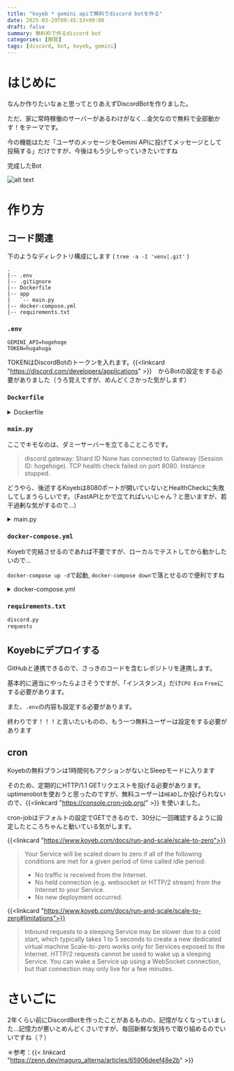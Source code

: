 ```yaml
---
title: "koyeb * gemini apiで無料でdiscord botを作る"
date: 2025-03-29T09:45:53+09:00
draft: false
summary: 無料枠で作るdiscord bot
categories: [開発]
tags: [discord, bot, koyeb, gemini]
---
```

# はじめに
なんか作りたいなぁと思ってとりあえずDiscordBotを作りました。

ただ、家に常時稼働のサーバーがあるわけがなく...金欠なので無料で全部動かす！をテーマです。

今の機能はただ「ユーザのメッセージをGemini APIに投げてメッセージとして投稿する」だけですが、今後はもう少しやっていきたいですね

完成したBot

![alt text](/images/2025-03-29_discord_bot/image.png)

# 作り方

## コード関連 

下のようなディレクトリ構成にします  ( `tree -a -I 'venv|.git'`  )
```
.
|-- .env
|-- .gitignore
|-- Dockerfile
|-- app
|   `-- main.py
|-- docker-compose.yml
|-- requirements.txt
```

### `.env`
```.env
GEMINI_API=hogehoge
TOKEN=hugahuga
```
TOKENはDiscordBotのトークンを入れます。{{<linkcard "https://discord.com/developers/applications" >}}　からBotの設定をする必要がありました（うろ覚えですが、めんどくさかった気がします）

### `Dockerfile`
<details>
<summary>Dockerfile</summary>

```dockerfile
FROM python:3.11
WORKDIR /bot

RUN apt-get update && apt-get -y install locales && apt-get -y upgrade && \
    localedef -f UTF-8 -i ja_JP ja_JP.UTF-8
ENV LANG ja_JP.UTF-8
ENV LANGUAGE ja_JP:ja
ENV LC_ALL ja_JP.UTF-8
ENV TZ Asia/Tokyo
ENV TERM xterm

RUN pip install --upgrade pip

COPY requirements.txt /bot/
RUN pip install -r requirements.txt
COPY . /bot

EXPOSE 8080

CMD ["python", "app/main.py"]
```

</details>

### `main.py`

ここでキモなのは、ダミーサーバーを立てることころです。

> discord.gateway: Shard ID None has connected to Gateway (Session ID: hogehoge).
TCP health check failed on port 8080.
Instance stopped.

どうやら、後述するKoyebは8080ポートが開いていないとHealthCheckに失敗してしまうらしいです。（FastAPIとかで立てればいいじゃん？と思いますが、若干過剰な気がするので...）

<details>
<summary>main.py</summary>

```python
import discord
import os
import base64
import requests
from http.server import BaseHTTPRequestHandler, HTTPServer
import threading

TOKEN = os.environ.get("TOKEN")
GEMINI_API_KEY = os.environ.get("GEMINI_API_KEY")
intents = discord.Intents.default()
intents.message_content = True
client = discord.Client(intents=intents)

class DummyHandler(BaseHTTPRequestHandler):
    def do_GET(self):
        self.send_response(200)
        self.end_headers()
        self.wfile.write(b"OK")


def run_dummy_server():
    server = HTTPServer(("0.0.0.0", 8080), DummyHandler)
    server.serve_forever()


threading.Thread(target=run_dummy_server, daemon=True).start()


def call_gemini(text_prompt, image_data=None):
    url = f"https://generativelanguage.googleapis.com/v1beta/models/gemini-2.0-flash:generateContent?key={GEMINI_API_KEY}"
    contents = [{"parts": [{"text": text_prompt}]}]

    if image_data:
        contents[0]["parts"].append(
            {"inlineData": {"mimeType": "image/png", "data": image_data}}
        )

    payload = {"contents": contents}
    headers = {"Content-Type": "application/json"}

    res = requests.post(url, headers=headers, json=payload)
    if res.status_code == 200:
        return res.json()["candidates"][0]["content"]["parts"][0]["text"]
    else:
        return f"Error: {res.status_code} {res.text}"

@client.event
async def on_ready():
    print(f"We have logged in as {client.user}")


@client.event
async def on_message(message):
    if message.author == client.user:
        return
    prompt = message.content
    image_data = None

    logging.debug("debug")
    if message.attachments:
        image = await message.attachments[0].read()
        image_data = base64.b64encode(image).decode("utf-8")

    await message.channel.send("🤖 Thinking...")
    result = call_gemini(prompt, image_data=image_data)
    await message.channel.send(result)


client.run(TOKEN)
```

</details>

### `docker-compose.yml`
Koyebで完結させるのであれば不要ですが、ローカルでテストしてから動かしたいので...


`docker-compose up -d`で起動, `docker-compose down`で落とせるので便利ですね

<details>
<summary>docker-compose.yml</summary>

```yaml
version: "3"
services:
    discord-bot:
        build:
            context: .
        container_name: discord-bot
        ports:
            - "8080:8080"
        env_file:
            - .env
        restart: unless-stopped
```

</details>

### `requirements.txt`
```txt
discord.py
requests
```

## Koyebにデプロイする
GitHubと連携できるので、さっきのコードを含むレポジトリを連携します。

基本的に適当にやったらよさそうですが、「インスタンス」だけ`CPU Eco` `Free`にする必要があります。


また、`.env`の内容も設定する必要があります。

終わりです！！！と言いたいものの、もう一つ無料ユーザーは設定をする必要があります

## cron
Koyebの無料プランは1時間何もアクションがないとSleepモードに入ります

そのため、定期的にHTTP/1.1 GETリクエストを投げる必要があります。uptimerobotを使おうと思ったのですが、無料ユーザーは`HEAD`しか投げられないので、{{<linkcard "https://console.cron-job.org/" >}} を使いました。

cron-jobはデフォルトの設定でGETできるので、30分に一回確認するように設定したところちゃんと動いている気がします。

{{<linkcard "https://www.koyeb.com/docs/run-and-scale/scale-to-zero">}}

> Your Service will be scaled down to zero if all of the following conditions are met for a given period of time called idle period:
> - No traffic is received from the Internet.
> - No held connection (e.g. websocket or HTTP/2 stream) from the Internet to your Service.
> - No new deployment occurred.

{{<linkcard "https://www.koyeb.com/docs/run-and-scale/scale-to-zero#limitations">}}

> Inbound requests to a sleeping Service may be slower due to a cold start, which typically takes 1 to 5 seconds to create a new dedicated virtual machine
Scale-to-zero works only for Services exposed to the Internet.
HTTP/2 requests cannot be used to wake up a sleeping Service.
You can wake a Service up using a WebSocket connection, but that connection may only live for a few minutes.

# さいごに
2年くらい前にDiscordBotを作ったことがあるものの、記憶がなくなっていました...記憶力が悪いとめんどくさいですが、毎回新鮮な気持ちで取り組めるのでいいですね（？）


＊参考：{{< linkcard "https://zenn.dev/maguro_alterna/articles/65906deef48e2b" >}}